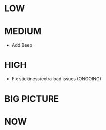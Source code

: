 # LOW

# MEDIUM

* Add Beep

# HIGH

* Fix stickiness/extra load issues (ONGOING)


# BIG PICTURE


# NOW
